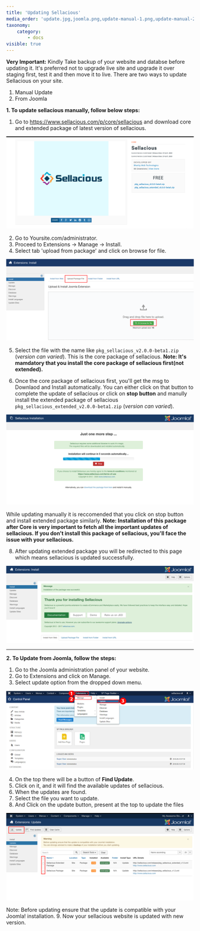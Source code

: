 ```yaml
---
title: 'Updating Sellacious'
media_order: 'update.jpg,joomla.png,update-manual-1.png,update-manual-2.png,Screenshot 2020-05-22 at 12.48.06 PM.png,Screenshot 2020-05-22 at 1.24.14 PM.png'
taxonomy:
    category:
        - docs
visible: true
---
```


**Very Important:** 
Kindly Take backup of your website and databse before updating it. 
It's preferred not to upgrade live site and upgrade it over staging first, test it and then move it to live.
There are two ways to update Sellacious on your site.
1. Manual Update
2. From Joomla

**1. To update sellacious manually, follow below steps:**
1. Go to https://www.sellacious.com/p/core/sellacious and download core and extended package of latest version of sellacious.

![](Screenshot%202020-05-22%20at%2012.48.06%20PM.png)

2. Go to Yoursite.com/administrator. 
3. Proceed to Extensions -> Manage -> Install.
4. Select tab 'upload from package' and click on browse for file.

![](update-manual-1.png)

5. Select the file with the name like `pkg_sellacious_v2.0.0-beta1.zip` (_version can varied_). This is the core package of sellacious.
**Note: It's mamdatory that you install the core package of sellacious first(not extended).**

7. Once the core package of sellacious first, you'll get the msg to Downlaod and Install automatically. You can either click on that button to complete the update of sellacious or  click on **stop button** and manully install the extended package of sellacious `pkg_sellacious_extended_v2.0.0-beta1.zip` (_version can varied_).

![](Screenshot%202020-05-22%20at%205.32.03%20PM.png)

While updating manually it is reccomended that you click on stop button and install extended package similarly.
**Note: Installation of this package after Core is very important to fetch all the important updates of sellacious. If you don't install this package of sellacious, you'll face the issue with your sellacious.**

8. After updating extended package you will be redirected to this page which means sellacious is updated successfully. 

![](Screenshot%202020-05-22%20at%206.16.50%20PM.png)

---

**2. To Update from  Joomla, follow the steps:**

1. Go to the Joomla administration panel of your website.
2. Go to Extensions and click on Manage.
3. Select update option from the dropped down menu.

![](update.jpg)

4. On the top there will be a button of **Find Update**.
5. Click on it, and it will find the available updates of sellacious.
6. When the updates are found.
7. Select the file you want to update.
8. And Click on the update button, present at the top to update the files

![](Screenshot%202020-05-22%20at%201.24.14%20PM.png)

Note: Before updating ensure that the update is compatible with your Joomla! installation.
9. Now your sellacious website is updated with new version.